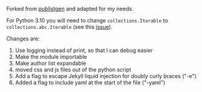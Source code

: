 Forked from [publistgen](https://github.com/t-wissmann/publistgen) and adapted for my needs.

For Python 3.10 you will need to change `collections.Iterable` to `collections.abc.Iterable` (see this [issue](https://github.com/nerdocs/pydifact/issues/46)).

Changes are:
1. Use logging instead of print, so that I can debug easier
2. Make the module importable
3. Make author list expandable
4. moved css and js files out of the python script
5. Add a flag to escape Jekyll liquid injection for doubly curly braces ("-e")
6. Added a flag to include yaml at the start of the file ("-yaml")

